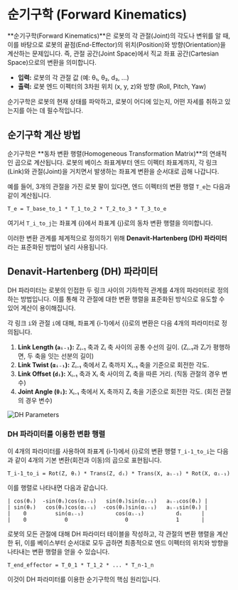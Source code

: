 # 순기구학 (Forward Kinematics)

**순기구학(Forward Kinematics)**은 로봇의 각 관절(Joint)의 각도나 변위를 알 때, 이를 바탕으로 로봇의 끝점(End-Effector)의 위치(Position)와 방향(Orientation)을 계산하는 문제입니다. 즉, 관절 공간(Joint Space)에서 직교 좌표 공간(Cartesian Space)으로의 변환을 의미합니다.

- **입력:** 로봇의 각 관절 값 (예: θ₁, θ₂, d₃, ...)
- **출력:** 로봇 엔드 이펙터의 3차원 위치 (x, y, z)와 방향 (Roll, Pitch, Yaw)

순기구학은 로봇의 현재 상태를 파악하고, 로봇이 어디에 있는지, 어떤 자세를 취하고 있는지를 아는 데 필수적입니다.

## 순기구학 계산 방법

순기구학은 **동차 변환 행렬(Homogeneous Transformation Matrix)**의 연쇄적인 곱으로 계산됩니다. 로봇의 베이스 좌표계부터 엔드 이펙터 좌표계까지, 각 링크(Link)와 관절(Joint)을 거치면서 발생하는 좌표계 변환을 순서대로 곱해 나갑니다.

예를 들어, 3개의 관절을 가진 로봇 팔이 있다면, 엔드 이펙터의 변환 행렬 `T_e`는 다음과 같이 계산됩니다.

`T_e = T_base_to_1 * T_1_to_2 * T_2_to_3 * T_3_to_e`

여기서 `T_i_to_j`는 좌표계 {i}에서 좌표계 {j}로의 동차 변환 행렬을 의미합니다.

이러한 변환 관계를 체계적으로 정의하기 위해 **Denavit-Hartenberg (DH) 파라미터**라는 표준화된 방법이 널리 사용됩니다.

## Denavit-Hartenberg (DH) 파라미터

DH 파라미터는 로봇의 인접한 두 링크 사이의 기하학적 관계를 4개의 파라미터로 정의하는 방법입니다. 이를 통해 각 관절에 대한 변환 행렬을 표준화된 방식으로 유도할 수 있어 계산이 용이해집니다.

각 링크 `i`와 관절 `i`에 대해, 좌표계 {i-1}에서 {i}로의 변환은 다음 4개의 파라미터로 정의됩니다.

1.  **Link Length (`aᵢ₋₁`):** Zᵢ₋₁ 축과 Zᵢ 축 사이의 공통 수선의 길이. (Zᵢ₋₁과 Zᵢ가 평행하면, 두 축을 잇는 선분의 길이)
2.  **Link Twist (`αᵢ₋₁`):** Zᵢ₋₁ 축에서 Zᵢ 축까지 Xᵢ₋₁ 축을 기준으로 회전한 각도.
3.  **Link Offset (`dᵢ`):** Xᵢ₋₁ 축과 Xᵢ 축 사이의 Zᵢ 축을 따른 거리. (직동 관절의 경우 변수)
4.  **Joint Angle (`θᵢ`):** Xᵢ₋₁ 축에서 Xᵢ 축까지 Zᵢ 축을 기준으로 회전한 각도. (회전 관절의 경우 변수)

![DH Parameters](https://upload.wikimedia.org/wikipedia/commons/thumb/a/a2/Denavit-Hartenberg_parameters.svg/500px-Denavit-Hartenberg_parameters.svg.png)

### DH 파라미터를 이용한 변환 행렬

이 4개의 파라미터를 사용하여 좌표계 {i-1}에서 {i}로의 변환 행렬 `T_i-1_to_i`는 다음과 같이 4개의 기본 변환(회전과 이동)의 곱으로 표현됩니다.

`T_i-1_to_i = Rot(Z, θᵢ) * Trans(Z, dᵢ) * Trans(X, aᵢ₋₁) * Rot(X, αᵢ₋₁)`

이를 행렬로 나타내면 다음과 같습니다.

```
| cos(θᵢ)  -sin(θᵢ)cos(αᵢ₋₁)   sin(θᵢ)sin(αᵢ₋₁)   aᵢ₋₁cos(θᵢ) |
| sin(θᵢ)   cos(θᵢ)cos(αᵢ₋₁)  -cos(θᵢ)sin(αᵢ₋₁)   aᵢ₋₁sin(θᵢ) |
|    0         sin(αᵢ₋₁)          cos(αᵢ₋₁)          dᵢ      |
|    0            0                  0               1       |
```

로봇의 모든 관절에 대해 DH 파라미터 테이블을 작성하고, 각 관절의 변환 행렬을 계산한 뒤, 이를 베이스부터 순서대로 모두 곱하면 최종적으로 엔드 이펙터의 위치와 방향을 나타내는 변환 행렬을 얻을 수 있습니다.

`T_end_effector = T_0_1 * T_1_2 * ... * T_n-1_n`

이것이 DH 파라미터를 이용한 순기구학의 핵심 원리입니다.
